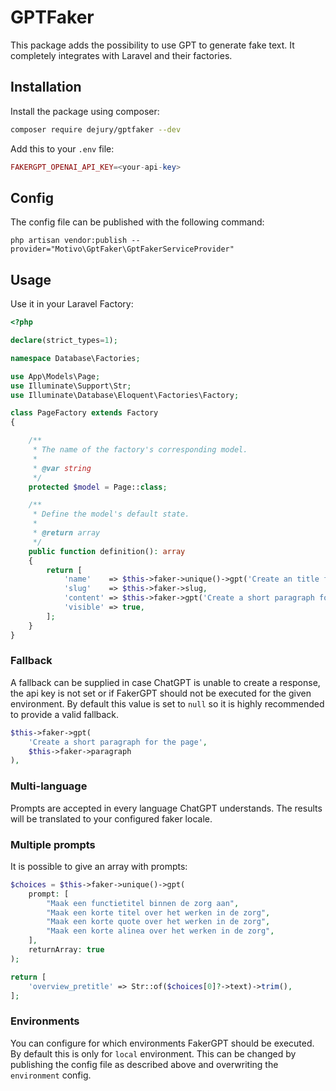 # GPTFaker

This package adds the possibility to use GPT to generate fake text. It completely integrates with Laravel and their factories.

## Installation

Install the package using composer:

```bash
composer require dejury/gptfaker --dev
```

Add this to your `.env` file:

```php
FAKERGPT_OPENAI_API_KEY=<your-api-key>
```

## Config

The config file can be published with the following command:

```
php artisan vendor:publish --provider="Motivo\GptFaker\GptFakerServiceProvider"
```

## Usage

Use it in your Laravel Factory:

```php
<?php

declare(strict_types=1);

namespace Database\Factories;

use App\Models\Page;
use Illuminate\Support\Str;
use Illuminate\Database\Eloquent\Factories\Factory;

class PageFactory extends Factory
{

    /**
     * The name of the factory's corresponding model.
     *
     * @var string
     */
    protected $model = Page::class;

    /**
     * Define the model's default state.
     *
     * @return array
     */
    public function definition(): array
    {
        return [
            'name'    => $this->faker->unique()->gpt('Create an title for the page'),
            'slug'    => $this->faker->slug,
            'content' => $this->faker->gpt('Create a short paragraph for the page'),
            'visible' => true,
        ];
    }
}
```

### Fallback

A fallback can be supplied in case ChatGPT is unable to create a response, the api key is not set or if FakerGPT should not be executed for the given environment.
By default this value is set to `null` so it is highly recommended to provide a valid fallback.

```php
$this->faker->gpt(
    'Create a short paragraph for the page', 
    $this->faker->paragraph
),
```

### Multi-language

Prompts are accepted in every language ChatGPT understands. The results will be translated to your configured faker locale.

### Multiple prompts

It is possible to give an array with prompts:

```php
$choices = $this->faker->unique()->gpt(
    prompt: [
        "Maak een functietitel binnen de zorg aan",
        "Maak een korte titel over het werken in de zorg",
        "Maak een korte quote over het werken in de zorg",
        "Maak een korte alinea over het werken in de zorg",
    ],
    returnArray: true
);

return [
    'overview_pretitle' => Str::of($choices[0]?->text)->trim(),
];

```

### Environments

You can configure for which environments FakerGPT should be executed. By default this is only for `local` environment.
This can be changed by publishing the config file as described above and overwriting the `environment` config.
